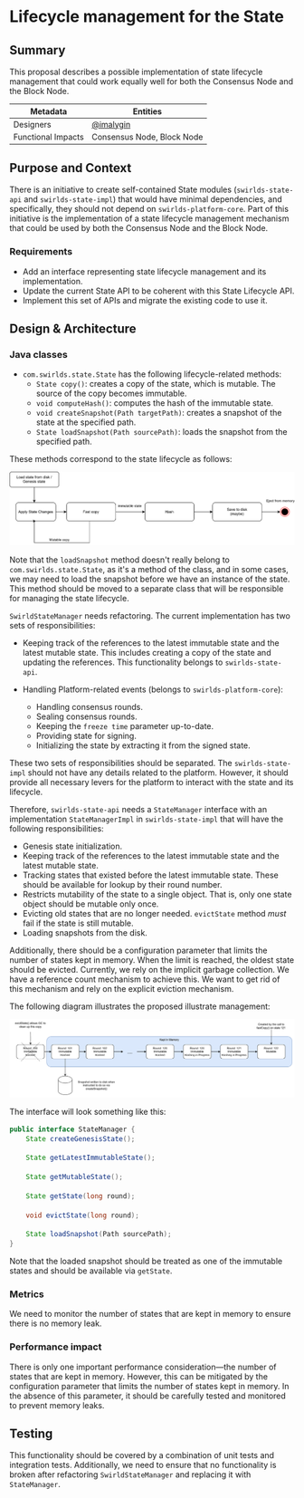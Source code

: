 # Lifecycle management for the State

## Summary

This proposal describes a possible implementation of state lifecycle management that could work equally well for both the Consensus Node and the Block Node.

| Metadata           | Entities                                   |
|--------------------|--------------------------------------------|
| Designers          | [@imalygin](https://github.com/imalygin) |
| Functional Impacts | Consensus Node, Block Node                 |

## Purpose and Context

There is an initiative to create self-contained State modules (`swirlds-state-api` and `swirlds-state-impl`) that would have minimal dependencies, and specifically, they should not depend on `swirlds-platform-core`. Part of this initiative is the implementation of a state lifecycle management mechanism that could be used by both the Consensus Node and the Block Node.

### Requirements

- Add an interface representing state lifecycle management and its implementation.
- Update the current State API to be coherent with this State Lifecycle API.
- Implement this set of APIs and migrate the existing code to use it.

## Design & Architecture

### Java classes

- `com.swirlds.state.State` has the following lifecycle-related methods:
  - `State copy()`: creates a copy of the state, which is mutable. The source of the copy becomes immutable.
  - `void computeHash()`: computes the hash of the immutable state.
  - `void createSnapshot(Path targetPath)`: creates a snapshot of the state at the specified path.
  - `State loadSnapshot(Path sourcePath)`: loads the snapshot from the specified path.

These methods correspond to the state lifecycle as follows:

[![State lifecycle](state-lifecycle.svg)](state-lifecycle.svg)

Note that the `loadSnapshot` method doesn't really belong to `com.swirlds.state.State`, as it's a method of the class, and in some cases, we may need to load the snapshot before we have an instance of the state. 
This method should be moved to a separate class that will be responsible for managing the state lifecycle.

`SwirldStateManager` needs refactoring. The current implementation has two sets of responsibilities:
  - Keeping track of the references to the latest immutable state and the latest mutable state. This includes creating a copy of the state and updating the references. 
  This functionality belongs to `swirlds-state-api`.   
  
  - Handling Platform-related events (belongs to `swirlds-platform-core`):
    - Handling consensus rounds.
    - Sealing consensus rounds.
    - Keeping the `freeze time` parameter up-to-date.
    - Providing state for signing.
    - Initializing the state by extracting it from the signed state.

These two sets of responsibilities should be separated. The `swirlds-state-impl` should not have any details related to the platform. However, it should provide all necessary levers for the platform to interact with the state and its lifecycle.

Therefore, `swirlds-state-api` needs a `StateManager` interface with an implementation `StateManagerImpl` in `swirlds-state-impl`  that will have the following responsibilities:
- Genesis state initialization.
- Keeping track of the references to the latest immutable state and the latest mutable state.
- Tracking states that existed before the latest immutable state. These should be available for lookup by their round number.
- Restricts mutability of the state to a single object. That is, only one state object should be mutable only once.
- Evicting old states that are no longer needed. `evictState` method *must* fail if the state is still mutable.
- Loading snapshots from the disk.

Additionally, there should be a configuration parameter that limits the number of states kept in memory. When the limit is reached, the oldest state should be evicted.
Currently, we rely on the implicit garbage collection. We have a reference count mechanism to achieve this.
We want to get rid of this mechanism and rely on the explicit eviction mechanism.

The following diagram illustrates the proposed illustrate management:

[![Multistate management](multi-state-management.png)](multi-state-management.png)

The interface will look something like this:

```java
public interface StateManager {
    State createGenesisState();
    
    State getLatestImmutableState();
    
    State getMutableState();
    
    State getState(long round);
    
    void evictState(long round);
    
    State loadSnapshot(Path sourcePath);
}
```

Note that the loaded snapshot should be treated as one of the immutable states and should be available via `getState`.

### Metrics

We need to monitor the number of states that are kept in memory to ensure there is no memory leak.

### Performance impact

There is only one important performance consideration—the number of states that are kept in memory. However, this can be mitigated by the configuration parameter that limits the number of states kept in memory. In the absence of this parameter, it should be carefully tested and monitored to prevent memory leaks.

## Testing

This functionality should be covered by a combination of unit tests and integration tests. Additionally, we need to ensure that no functionality is broken after refactoring `SwirldStateManager` and replacing it with `StateManager`.